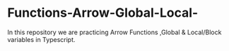# Functions-Arrow-Global-Local-
In this repository we are practicing Arrow Functions ,Global &amp; Local/Block variables in Typescript.
